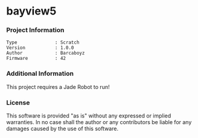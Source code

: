 bayview5
================



### Project Information
```
Type              : Scratch
Version           : 1.0.0
Author            : Barcaboyz
Firmware          : 42
```

### Additional Information
This project requires a Jade Robot to run!

### License
This software is provided "as is" without any expressed or implied warranties.  In no case shall the author or any contributors be liable for any damages caused by the use of this software.

